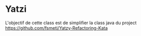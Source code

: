 # Yatzi

L'objectif de cette class est de simplifier la class java du project https://github.com/fsmeti/Yatzy-Refactoring-Kata 

